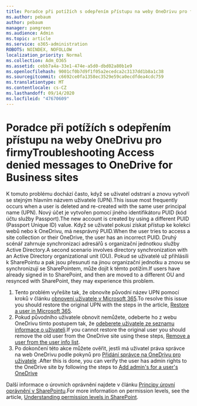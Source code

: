 ```yaml
---
title: Poradce při potížích s odepřením přístupu na weby OneDrivu pro firmy
ms.author: pebaum
author: pebaum
manager: pamgreen
ms.audience: Admin
ms.topic: article
ms.service: o365-administration
ROBOTS: NOINDEX, NOFOLLOW
localization_priority: Normal
ms.collection: Adm_O365
ms.assetid: cebb7a4a-33e1-474e-a5d0-dbd02a80b1e9
ms.openlocfilehash: 9001cf0b7d9f1f05a2ecedca2c3137dd1b8a1c38
ms.sourcegitcommit: c6692ce0fa1358ec3529e59ca0ecdfdea4cdc759
ms.translationtype: MT
ms.contentlocale: cs-CZ
ms.lasthandoff: 09/14/2020
ms.locfileid: "47670609"
---
```

# <a name="troubleshooting-access-denied-messages-to-onedrive-for-business-sites"></a><span data-ttu-id="efc09-102">Poradce při potížích s odepřením přístupu na weby OneDrivu pro firmy</span><span class="sxs-lookup"><span data-stu-id="efc09-102">Troubleshooting Access denied messages to OneDrive for Business sites</span></span>

<span data-ttu-id="efc09-103">K tomuto problému dochází často, když se uživatel odstraní a znovu vytvoří se stejným hlavním názvem uživatele (UPN).</span><span class="sxs-lookup"><span data-stu-id="efc09-103">This issue most frequently occurs when a user is deleted and re-created with the same user principal name (UPN).</span></span> <span data-ttu-id="efc09-104">Nový účet je vytvořen pomocí jiného identifikátoru PUID (kód účtu služby Passport).</span><span class="sxs-lookup"><span data-stu-id="efc09-104">The new account is created by using a different PUID (Passport Unique ID) value.</span></span> <span data-ttu-id="efc09-105">Když se uživatel pokusí získat přístup ke kolekci webů nebo k OneDrivu, má nesprávný PUID.</span><span class="sxs-lookup"><span data-stu-id="efc09-105">When the user tries to access a site collection or their OneDrive, the user has an incorrect PUID.</span></span> <span data-ttu-id="efc09-106">Druhý scénář zahrnuje synchronizaci adresářů s organizační jednotkou služby Active Directory.</span><span class="sxs-lookup"><span data-stu-id="efc09-106">A second scenario involves directory synchronization with an Active Directory organizational unit (OU).</span></span> <span data-ttu-id="efc09-107">Pokud se uživatelé už přihlásili k SharePointu a pak jsou přesunuti na jinou organizační jednotku a znovu se synchronizují se SharePointem, může dojít k těmto potížím.</span><span class="sxs-lookup"><span data-stu-id="efc09-107">If users have already signed in to SharePoint, and then are moved to a different OU and resynced with SharePoint, they may experience this problem.</span></span>

1. <span data-ttu-id="efc09-108">Tento problém vyřešíte tak, že obnovíte původní název UPN pomocí kroků v článku [obnovení uživatele v Microsoft 365](https://docs.microsoft.com/microsoft-365/admin/add-users/restore-user).</span><span class="sxs-lookup"><span data-stu-id="efc09-108">To resolve this issue you should restore the original UPN with the steps in the article, [Restore a user in Microsoft 365](https://docs.microsoft.com/microsoft-365/admin/add-users/restore-user).</span></span>
2. <span data-ttu-id="efc09-109">Pokud původního uživatele obnovit nemůžete, odeberte ho z webu OneDrivu tímto postupem tak, že [odeberete uživatele ze seznamu informace o uživateli]().</span><span class="sxs-lookup"><span data-stu-id="efc09-109">If you cannot restore the original user you should remove the old user from the OneDrive site using these steps, [Remove a user from the user info list]().</span></span> 
3. <span data-ttu-id="efc09-110">Po dokončení této akce můžete ověřit, jestli má uživatel práva správce na web OneDrivu podle pokynů pro [Přidání správce na OneDrivu pro uživatele](https://docs.microsoft.com/sharepoint/manage-user-profiles) .</span><span class="sxs-lookup"><span data-stu-id="efc09-110">After this is done, you can verify the user has admin rights to the OneDrive site by following the steps to [Add admin's for a user's OneDrive](https://docs.microsoft.com/sharepoint/manage-user-profiles)</span></span>

<span data-ttu-id="efc09-111">Další informace o úrovních oprávnění najdete v článku [Principy úrovní oprávnění v SharePointu](https://docs.microsoft.com/sharepoint/understanding-permission-levels).</span><span class="sxs-lookup"><span data-stu-id="efc09-111">For more information on permission levels, see the article, [Understanding permission levels in SharePoint](https://docs.microsoft.com/sharepoint/understanding-permission-levels).</span></span>
